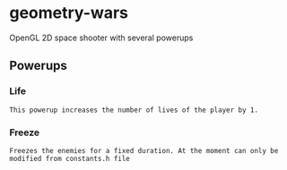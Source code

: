 # geometry-wars
OpenGL 2D space shooter with several powerups


## Powerups

### Life 
    This powerup increases the number of lives of the player by 1.
### Freeze
    Freezes the enemies for a fixed duration. At the moment can only be modified from constants.h file

